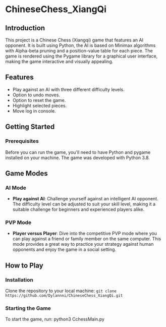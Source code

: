 # ChineseChess_XiangQi

## Introduction
This project is a Chinese Chess (Xiangqi) game that features an AI opponent. It is built using Python, the AI is based on Minimax algorithms with Alpha-beta pruning and a position-value table for each piece. The game is rendered using the Pygame library for a graphical user interface, making the game interactive and visually appealing.

## Features
- Play against an AI with three different difficulty levels.
- Option to undo moves.
- Option to reset the game.
- Highlight selected pieces.
- Move log in console.

## Getting Started

### Prerequisites
Before you can run the game, you'll need to have Python and pygame installed on your machine. The game was developed with Python 3.8. 

## Game Modes

### AI Mode
- **Play against AI**: Challenge yourself against an intelligent AI opponent. The difficulty level can be adjusted to suit your skill level, making it a suitable challenge for beginners and experienced players alike.

### PVP Mode
- **Player versus Player**: Dive into the competitive PVP mode where you can play against a friend or family member on the same computer. This mode provides a great way to practice your strategy against human opponents and enjoy the game in a social setting.

## How to Play

### Installation
Clone the repository to your local machine:
    `git clone https://github.com/Dylannni/ChineseChess_XiangQi.git`
   
### Starting the Game
To start the game, run:
  python3 CchessMain.py

